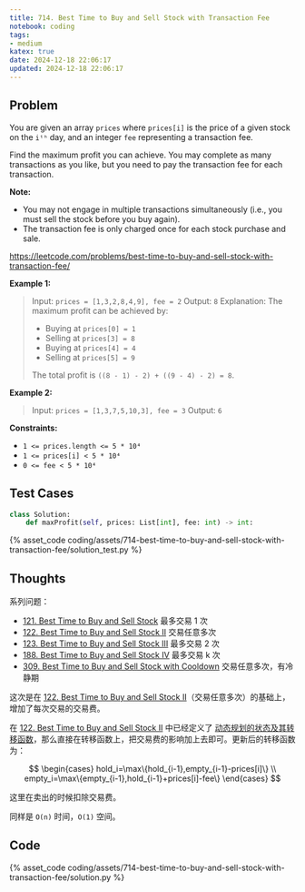 ```yaml
---
title: 714. Best Time to Buy and Sell Stock with Transaction Fee
notebook: coding
tags:
- medium
katex: true
date: 2024-12-18 22:06:17
updated: 2024-12-18 22:06:17
---
```

## Problem

You are given an array `prices` where `prices[i]` is the price of a given stock on the `iᵗʰ` day, and an integer `fee` representing a transaction fee.

Find the maximum profit you can achieve. You may complete as many transactions as you like, but you need to pay the transaction fee for each transaction.

**Note:**

- You may not engage in multiple transactions simultaneously (i.e., you must sell the stock before you buy again).
- The transaction fee is only charged once for each stock purchase and sale.

<https://leetcode.com/problems/best-time-to-buy-and-sell-stock-with-transaction-fee/>

**Example 1:**

> Input: `prices = [1,3,2,8,4,9], fee = 2`
> Output: `8`
> Explanation: The maximum profit can be achieved by:
>
> - Buying at `prices[0] = 1`
> - Selling at `prices[3] = 8`
> - Buying at `prices[4] = 4`
> - Selling at `prices[5] = 9`
>
> The total profit is `((8 - 1) - 2) + ((9 - 4) - 2) = 8`.

**Example 2:**

> Input: `prices = [1,3,7,5,10,3], fee = 3`
> Output: `6`

**Constraints:**

- `1 <= prices.length <= 5 * 10⁴`
- `1 <= prices[i] < 5 * 10⁴`
- `0 <= fee < 5 * 10⁴`

## Test Cases

``` python
class Solution:
    def maxProfit(self, prices: List[int], fee: int) -> int:
```

{% asset_code coding/assets/714-best-time-to-buy-and-sell-stock-with-transaction-fee/solution_test.py %}

## Thoughts

系列问题：

- [121. Best Time to Buy and Sell Stock](121-best-time-to-buy-and-sell-stock) 最多交易 1 次
- [122. Best Time to Buy and Sell Stock II](122-best-time-to-buy-and-sell-stock-ii) 交易任意多次
- [123. Best Time to Buy and Sell Stock III](123-best-time-to-buy-and-sell-stock-iii) 最多交易 2 次
- [188. Best Time to Buy and Sell Stock IV](188-best-time-to-buy-and-sell-stock-iv) 最多交易 k 次
- [309. Best Time to Buy and Sell Stock with Cooldown](309-best-time-to-buy-and-sell-stock-with-cooldown) 交易任意多次，有冷静期

这次是在 [122. Best Time to Buy and Sell Stock II](122-best-time-to-buy-and-sell-stock-ii)（交易任意多次）的基础上，增加了每次交易的交易费。

在 [122. Best Time to Buy and Sell Stock II](122-best-time-to-buy-and-sell-stock-ii) 中已经定义了 [动态规划的状态及其转移函数](122-best-time-to-buy-and-sell-stock-ii#DP)，那么直接在转移函数上，把交易费的影响加上去即可。更新后的转移函数为：

$$
\begin{cases}
  hold_i=\max\{hold_{i-1},empty_{i-1}-prices[i]\} \\
  empty_i=\max\{empty_{i-1},hold_{i-1}+prices[i]-fee\}
\end{cases}
$$

这里在卖出的时候扣除交易费。

同样是 `O(n)` 时间，`O(1)` 空间。

## Code

{% asset_code coding/assets/714-best-time-to-buy-and-sell-stock-with-transaction-fee/solution.py %}
